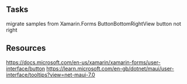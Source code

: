 ﻿
## Tasks
migrate samples from Xamarin.Forms
ButtonBottomRightView button not right


## Resources
 https://docs.microsoft.com/en-us/xamarin/xamarin-forms/user-interface/button
 https://learn.microsoft.com/en-gb/dotnet/maui/user-interface/tooltips?view=net-maui-7.0